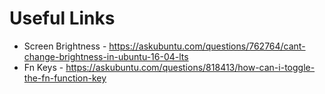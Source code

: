# Useful Links
- Screen Brightness - https://askubuntu.com/questions/762764/cant-change-brightness-in-ubuntu-16-04-lts
- Fn Keys - https://askubuntu.com/questions/818413/how-can-i-toggle-the-fn-function-key
